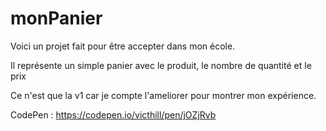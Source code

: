 # monPanier

Voici un projet fait pour être accepter dans mon école.

Il représente un simple panier avec le produit, le nombre de quantité et le prix

Ce n'est que la v1 car je compte l'ameliorer pour montrer mon expérience.

CodePen : https://codepen.io/victhill/pen/jOZjRvb
